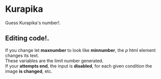 # Kurapika  
Guess Kurapika's number!.  
## Editing code!.  
If you change let **maxnumber** to look like **minnumber**, the _p_ html element changes its text.  
These variables are the limit number generated.  
If your **attempts end**, the input is **disabled**, for each given condition the image **is changed**, etc.
